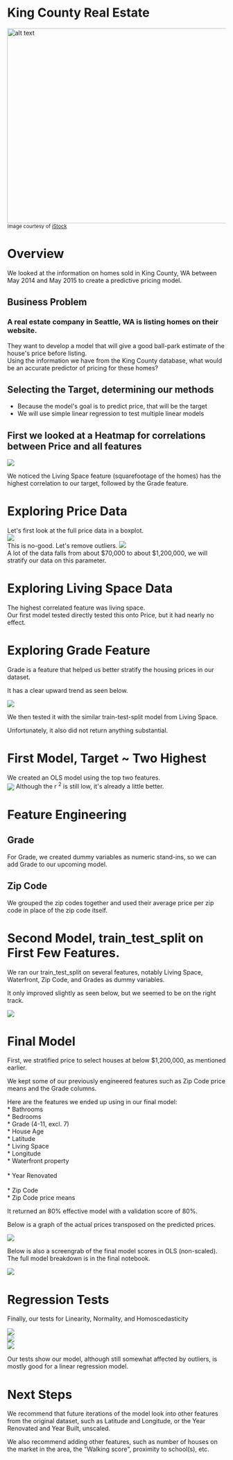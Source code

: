 # King County Real Estate
<img src="https://user-images.githubusercontent.com/69225974/131020990-42c7f78c-b675-4899-8e90-541128a70a3e.png" alt="alt text" width="1000" height="450"><br>
<sup>Image courtesy of [iStock](https://www.istockphoto.com/photos/king-county-washington-state)<sub>

# Overview
We looked at the information on homes sold in King County, WA between May 2014 and May 2015 to create a predictive pricing model. <br>

## Business Problem
### A real estate company in Seattle, WA is listing homes on their website.
  They want to develop a model that will give a good ball-park estimate of the house's price before listing.<br>
  Using the information we have from the King County database, what would be an accurate predictor of pricing for these homes?

## Selecting the Target, determining our methods
  * Because the model's goal is to predict price, that will be the target
  * We will use simple linear regression to test multiple linear models

## First we looked at a Heatmap for correlations between Price and all features
<img src="Images/Heatmap.png" align="center"><br>

We noticed the Living Space feature (squarefootage of the homes) has the highest correlation to our target, followed by the Grade feature.<br>
  
# Exploring Price Data
  Let's first look at the full price data in a boxplot.<br>
  <img src="Images/Full_PriceBoxPlot2.png"><br>
  This is no-good. Let's remove outliers.
  <img src="Images/No_Outliers_BoxPlot.png"><br>
  A lot of the data falls from about $70,000 to about $1,200,000, we will stratify our data on this parameter.

# Exploring Living Space Data  
  The highest correlated feature was living space.<br>
  Our first model tested directly tested this onto Price, but it had nearly no effect.<br>
  
# Exploring Grade Feature
  
  Grade is a feature that helped us better stratify the housing prices in our dataset.<br>
  
  It has a clear upward trend as seen below.<br>
  
  <img src="Images/1price_vs_grade.png"><br>
  
  We then tested it with the similar train-test-split model from Living Space.<br>
  
  Unfortunately, it also did not return anything substantial.<br>

# First Model, Target ~ Two Highest
  We created an OLS model using the top two features.<br>
  <img src="Images/Top_Two_OLS.png" align="center">
  Although the r <sup>2</sup> is still low, it's already a little better.<br>
  
# Feature Engineering
  ## Grade
  For Grade, we created dummy variables as numeric stand-ins, so we can add Grade to our upcoming model.<br>
  
  ## Zip Code
  We grouped the zip codes together and used their average price per zip code in place of the zip code itself.<br>
  
# Second Model, train_test_split on First Few Features.<br>
  
  We ran our train_test_split on several features, notably Living Space, Waterfront, Zip Code, and Grades as dummy variables.<br>
  
  It only improved slightly as seen below, but we seemed to be on the right track.<br>
  
  <img src="Images/Second_Model_OLS.png" align="center"><br>
  
# Final Model
  First, we stratified price to select houses at below $1,200,000, as mentioned earlier.<br>
  
  We kept some of our previously engineered features such as Zip Code price means and the Grade columns.<br>
  
  Here are the features we ended up using in our final model:<br>
    * Bathrooms<br>
    * Bedrooms<br>
    * Grade (4-11, excl. 7)<br>
    * House Age<br>
    * Latitude<br>
    * Living Space<br>
    * Longitude<br>
    * Waterfront property<br>  
    * Year Renovated<br>  
    * Zip Code<br>
    * Zip Code price means<br>
    
 
  It returned an 80% effective model with a validation score of 80%.<br>
  
  Below is a graph of the actual prices transposed on the predicted prices.<br>
  
  <img src="Images/Final_Model_graph.png"><br>

  Below is also a screengrab of the final model scores in OLS (non-scaled). The full model breakdown is in the final notebook.<br>
  
  <img src="Images/Final_Model_OLS.png" align="center"><br>
  
  # Regression Tests
  
  Finally, our tests for Linearity, Normality, and Homoscedasticity<br>
  
  <img src="Images/linearity_test.png"><br>
  <img src="Images/normality_test.png"><br>
  <img src="Images/homoskedasticity_test.png"><br>
  
  Our tests show our model, although still somewhat affected by outliers, is mostly good for a linear regression model.
  
  # Next Steps
  
  We recommend that future iterations of the model look into other features from the original dataset, such as Latitude and Longitude, or the Year Renovated and Year Built, unscaled.<br>
  
  We also recommend adding other features, such as number of houses on the market in the area, the "Walking score", proximity to school(s), etc.
